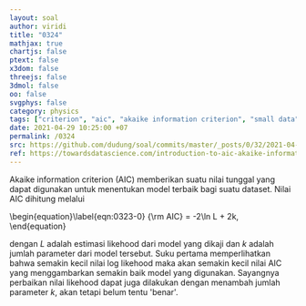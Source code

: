 ```yaml
---
layout: soal
author: viridi
title: "0324"
mathjax: true
chartjs: false
ptext: false
x3dom: false
threejs: false
3dmol: false
oo: false
svgphys: false
category: physics
tags: ["criterion", "aic", "akaike information criterion", "small data", "time series analysis", "fi3201", "2020-2"]
date: 2021-04-29 10:25:00 +07
permalink: /0324
src: https://github.com/dudung/soal/commits/master/_posts/0/32/2021-04-30-error-4.md
ref: https://towardsdatascience.com/introduction-to-aic-akaike-information-criterion-9c9ba1c96ced
---
```

Akaike information criterion (AIC) memberikan suatu nilai tunggal yang dapat digunakan untuk menentukan model terbaik bagi suatu dataset. Nilai AIC dihitung melalui

\begin{equation}\label{eqn:0323-0}
{\rm AIC} = -2\ln L + 2k,
\end{equation}

dengan $L$ adalah estimasi likehood dari model yang dikaji dan $k$ adalah jumlah parameter dari model tersebut. Suku pertama memperlihatkan bahwa semakin kecil nilai log likehood maka akan semakin kecil nilai AIC yang menggambarkan semakin baik model yang digunakan. Sayangnya perbaikan nilai likehood dapat juga dilakukan dengan menambah jumlah parameter $k$, akan tetapi belum tentu 'benar'.